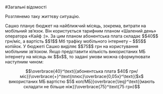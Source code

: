 #Загальні відомості

<p>Розглянемо таку життєву ситуацію.</p>

<p>Сашко планує бюджет на найближчий місяць, зокрема, витрати на мобільний зв’язок. Він користується тарифним планом «Шалений день» оператора «Кайф :)». За цим планом абонентська плата складає $$40$$ грн/міс, а вартість $$1$$ Мб трафіку мобільного інтернету – $$5$$ копійок. У бюджеті Сашко виділяє $$75$$ грн на користування мобільним зв’язком. Якщо представити кількість використаних МБ інтернету на місяць як $$x$$, то задані умови можна сформулювати наступним чином:</p>

<p align="center">$$\overbrace{40}^\text{{aбонентська плата $40$ грн/міс}}\overbrace{+}^\text{плюс}\overbrace{0,05x}^\text{{$x$ використаних МБ вартістю $5$ коп/МБ}}overbrace{\leq}^\text{{мають складати не більше ніж}}\overbrace{75}^\text{75 грн}$$</p>

